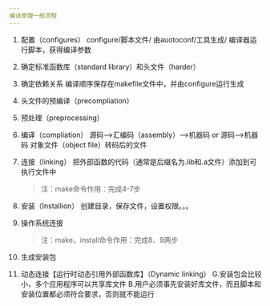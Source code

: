 ```yaml
---
编译原理一般流程
---
```

1. 配置（configures）
    configure/脚本文件/
    由auotoconf/工具生成/
    编译器运行脚本，获得编译参数
2. 确定标准函数库（standard library）和头文件（harder）
3. 确定依赖关系
    编译顺序保存在makefile文件中，并由configure运行生成
4. 头文件的预编译（precompliation）
5. 预处理（preprocessing）
6. 编译（compliation）
    源码——>汇编码（assembly）——>机器码
    or  源码——>机器码
    对象文件（object file）转码后的文件
7. 连接（linking）
    把外部函数的代码（通常是后缀名为.lib和.a文件）添加到可执行文件中
    >注：make命令作用：完成4-7步

8. 安装（Installion）
    创建目录，保存文件，设置权限。。。
9. 操作系统连接
    >注：make，install命令作用：完成8、9两步

10. 生成安装包
11. 动态连接【运行时动态引用外部函数库】（Dynamic linking）
    G.安装包会比较小，多个应用程序可以共享库文件
    B.用户必须事先安装好库文件，而且脚本和安装位置都必须符合要求，否则就不能运行
